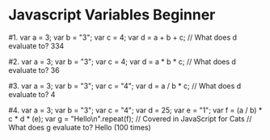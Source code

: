 # Javascript Variables Beginner

#1.
    var a = 3;
    var b = "3";
    var c =  4;
    var d = a + b + c;
    // What does d evaluate to?
    334
    
#2.
    var a = 3;
    var b = "3";
    var c = 4;
    var d = a * b * c;
    // What does d evaluate to?
    36
    
#3.
    var a = 3;
    var b = "3";
    var c = "4";
    var d = a / b * c;
    // What does d evaluate to?
    4
    
#4.
    var a = 3;
    var b = "3";
    var c = "4";
    var d = 25;
    var e = "1";
    var f = (a / b) * c * d * (e);
    var g = "Hello\n".repeat(f); // Covered in JavaScript for Cats
    // What does g evaluate to?
    Hello (100 times)
